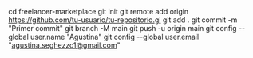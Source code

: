 cd freelancer-marketplace
git init
git remote add origin https://github.com/tu-usuario/tu-repositorio.gi
git add .
git commit -m "Primer commit"
git branch -M main
git push -u origin main
git config --global user.name "Agustina"
git config --global user.email "agustina.seghezzo1@gmail.com"
